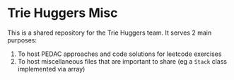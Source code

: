 # Trie Huggers Misc #

This is a shared repository for the Trie Huggers team. It serves 2 main
purposes:
1. To host PEDAC approaches and code solutions for leetcode exercises
2. To host miscellaneous files that are important to share (eg a `Stack`
   class implemented via array)
